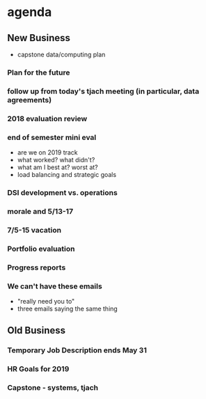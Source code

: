 # agenda


## New Business
* capstone data/computing plan
### Plan for the future
### follow up from today's tjach meeting (in particular, data agreements)
### 2018 evaluation review
### end of semester mini eval
  * are we on 2019 track
  * what worked? what didn't?
  * what am I best at? worst at?
  * load balancing and strategic goals
### DSI development vs. operations
### morale and 5/13-17
### 7/5-15 vacation
### Portfolio evaluation
### Progress reports
### We can't have these emails
* "really need you to"
* three emails saying the same thing


## Old Business
### Temporary Job Description ends May 31
### HR Goals for 2019
### Capstone - systems, tjach
